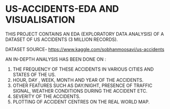 # US-ACCIDENTS-EDA AND VISUALISATION
THIS PROJECT CONTAINS AN EDA (EXPLORATORY DATA ANALYSIS) OF A DATASET OF US ACCIDENTS (3 MILLION RECORDS).

DATASET SOURCE-  https://www.kaggle.com/sobhanmoosavi/us-accidents

AN IN-DEPTH ANALYSIS HAS BEEN DONE ON :

1) THE FREQUENCY OF THESE ACCIDENTS IN VARIOUS CITIES AND STATES OF THE US.
2) HOUR, DAY , WEEK, MONTH AND YEAR OF THE ACCIDENTS.
3) OTHER FEATURES SUCH AS DAY/NIGHT, PRESENCE OF TRAFFIC SIGNAL, WEATHER CONDITIONS DURING THE ACCIDENT ETC.
4) SEVERITY OF THE ACCIDENTS.
5) PLOTTING OF ACCIDENT CENTRES ON THE REAL WORLD MAP.

